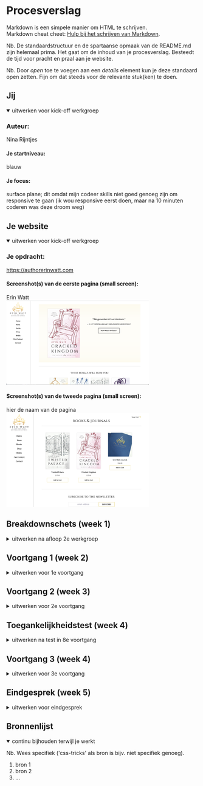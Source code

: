 # Procesverslag
Markdown is een simpele manier om HTML te schrijven.  
Markdown cheat cheet: [Hulp bij het schrijven van Markdown](https://github.com/adam-p/markdown-here/wiki/Markdown-Cheatsheet).

Nb. De standaardstructuur en de spartaanse opmaak van de README.md zijn helemaal prima. Het gaat om de inhoud van je procesverslag. Besteedt de tijd voor pracht en praal aan je website.

Nb. Door *open* toe te voegen aan een *details* element kun je deze standaard open zetten. Fijn om dat steeds voor de relevante stuk(ken) te doen.





## Jij

<details open>
<summary>uitwerken voor kick-off werkgroep</summary>

### Auteur:
Nina Rijntjes

#### Je startniveau:
blauw

#### Je focus:
surface plane; dit omdat mijn codeer skills niet goed genoeg zijn om responsive te gaan (ik wou responsive eerst doen, maar na 10 minuten coderen was deze droom weg)
 
</details>





## Je website

<details open>
<summary>uitwerken voor kick-off werkgroep</summary>

### Je opdracht:
https://authorerinwatt.com 
 
#### Screenshot(s) van de eerste pagina (small screen): 
Erin Watt  
<img src="images/hoofdpagina.jpg" width="375px" alt="homepagina">

#### Screenshot(s) van de tweede pagina (small screen):
hier de naam van de pagina  
<img src="images/shopPagina.jpg" width="375px" alt="fan content pagina">
 
</details>





## Breakdownschets (week 1)

<details>
<summary>uitwerken na afloop 2e werkgroep</summary>

### de hele pagina: 
<img src="images/dummy-plaatje.jpg" width="375px" alt="breakdown van de hele pagina">

### dynamisch deel (bijv menu): 
<img src="images/dummy-plaatje.jpg" width="375px" alt="breakdown van een dynamisch deel">

### wellicht nog een dynamisch deel (bijv filter): 
<img src="images/dummy-plaatje.jpg" width="375px" alt="breakdown van nog een dynamisch deel">

</details>





## Voortgang 1 (week 2)

<details>
<summary>uitwerken voor 1e voortgang</summary>

### Stand van zaken
ik merk dat ik het erg moeilijk vind en veel tijd heb besteed aan dit project, terwijl dat vgm helemaal niet te zien is.

### Agenda voor meeting
samen met je groepje opstellen

 | Leon           | Denise                   | Lisa                    | Whitney          | Nina
 | ---            | ---                      | ---                     | ---              |
 | Wat wanneer af | hoever je site moet zijn | mee eens met de anderen | heeft niks gezegd| Wat is nu precies de eindopdracht (scherm)
 | en dat ook nog | dit als er tijd is       | nog een punt            | dit wil ik zeker |
 | ...            | ...                      | ...                     | ...              |


### Verslag van meeting
hier na afloop snel de uitkomsten van de meeting vastleggen

 - weten nu hoe ver je moet zijn (ik moet even bijwerken dit weekend)
 - niet responsive, dan hoef je alleen op een klein scherm te werken
 - ik heb weer hoop in dit project
 - duidelijk hoe je kan toepassen
 - ik moet een planning maken

</details>





## Voortgang 2 (week 3)

<details>
<summary>uitwerken voor 2e voortgang</summary>

### Stand van zaken
ik was niet bij het gesprek, dit komt omdat ik een begravenis had, vandaar dat dit ook niet ingevuld is. 
 stand van zaken, ik heb te lang aan een menu besteed, zonde van mijn tijd want het was niet goed. Ik heb later die week Bo om hulp gevraagd en toen ging het beter. Ook ben ik verder gaan werken aan het mooi maken van de pagina en een begin gemaakt aan pagina 2.

### Agenda voor meeting
samen met je groepje opstellen

| student 1      | student 2          | student 3    | student 4        |
| ---            | ---                | ---          | ---              |
| dit bespreken  | en dit             | en ik dit    | en dan ik dat    |
| en dat ook nog | dit als er tijd is | nog een punt | dit wil ik zeker |
| ...            | ...                | ...          | ...              |


### Verslag van meeting
nvt
 

</details>





## Toegankelijkheidstest (week 4)

<details>
<summary>uitwerken na test in 8e voortgang</summary>

### Bevindingen
Lijst met je bevindingen die in de test naar voren kwamen:

#### Titel eerste bevinding
Hier korte omschrijving (met indien nodig een afbeelding)

Hier een omschrijving van hoe het opgelost kan worden (met indien nodig een afbeelding)


#### Titel tweede bevinding. 
Hier korte omschrijving (met indien nodig een afbeelding)

Hier een omschrijving van hoe het opgelost kan worden (met indien nodig een afbeelding)


#### Titel volgende bevinding. 
Hier korte omschrijving (met indien nodig een afbeelding)

Hier een omschrijving van hoe het opgelost kan worden (met indien nodig een afbeelding)


#### Titel nog een bevinding. 
Hier korte omschrijving (met indien nodig een afbeelding)

Hier een omschrijving van hoe het opgelost kan worden (met indien nodig een afbeelding)

</details>





## Voortgang 3 (week 4)

<details>
<summary>uitwerken voor 3e voortgang</summary>

### Stand van zaken
hier dit ging goed & dit was lastig (neem ook screenshots op van delen van je website en code)


### Agenda voor meeting
samen met je groepje opstellen

| student 1      | student 2          | student 3    | student 4        |
| ---            | ---                | ---          | ---              |
| dit bespreken  | en dit             | en ik dit    | en dan ik dat    |
| en dat ook nog | dit als er tijd is | nog een punt | dit wil ik zeker |
| ...            | ...                | ...          | ...              |


### Verslag van meeting
hier na afloop snel de uitkomsten van de meeting vastleggen

- punt 1
- punt 2
- nog een punt
- ...

</details>





## Eindgesprek (week 5)

<details>
<summary>uitwerken voor eindgesprek</summary>

### Stand van zaken
hier dit ging goed & dit was lastig (neem ook screenshots op van delen van je website en code)

### Screenshot(s)

hier screenshot(s) van je eindresultaat

</details>





## Bronnenlijst

<details open>
<summary>continu bijhouden terwijl je werkt</summary>

Nb. Wees specifiek ('css-tricks' als bron is bijv. niet specifiek genoeg).

1. bron 1
2. bron 2
3. ...

</details>
